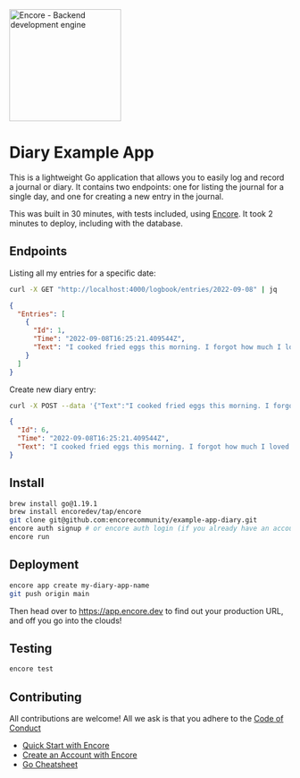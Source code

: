 <img width="200px" src="https://encore.dev/assets/branding/logo/logo.svg" alt="Encore - Backend development engine" />

# Diary Example App

This is a lightweight Go application that allows you to easily log and record a journal or diary.
It contains two endpoints: one for listing the journal for a single day, and one for creating a new entry in the journal.

This was built in 30 minutes, with tests included, using [Encore](https://encore.dev). It took 2 minutes to deploy, including with the database.

## Endpoints

Listing all my entries for a specific date:

```bash
curl -X GET "http://localhost:4000/logbook/entries/2022-09-08" | jq
```

```json
{
  "Entries": [
    {
      "Id": 1,
      "Time": "2022-09-08T16:25:21.409544Z",
      "Text": "I cooked fried eggs this morning. I forgot how much I loved them!"
    }
  ]
}
```

Create new diary entry:

```bash
curl -X POST --data '{"Text":"I cooked fried eggs this morning. I forgot how much I loved them!"}' "http://localhost:4000/logbook/entries"
```

```json
{
  "Id": 6,
  "Time": "2022-09-08T16:25:21.409544Z",
  "Text": "I cooked fried eggs this morning. I forgot how much I loved them!"
}
```

## Install

```bash
brew install go@1.19.1
brew install encoredev/tap/encore
git clone git@github.com:encorecommunity/example-app-diary.git
encore auth signup # or encore auth login (if you already have an account)
encore run
```

## Deployment

```bash
encore app create my-diary-app-name
git push origin main
```

Then head over to <https://app.encore.dev> to find out your production URL, and off you go into the clouds!

## Testing

```bash
encore test
```

## Contributing

All contributions are welcome! All we ask is that you adhere to the [Code of Conduct](https://github.com/encoredev/encore/blob/main/CODE_OF_CONDUCT.md)

- [Quick Start with Encore](https://encore.dev/docs/quick-start)
- [Create an Account with Encore]()
- [Go Cheatsheet](https://encore.dev/guide/go.mod)
